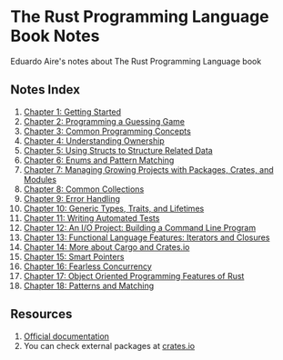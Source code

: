 # The Rust Programming Language Book Notes

Eduardo Aire's notes about The Rust Programming Language book

## Notes Index

1. [Chapter 1: Getting Started](./notes/01-getting-started)
2. [Chapter 2: Programming a Guessing Game](./projects/e_03_guessing_game)
3. [Chapter 3: Common Programming Concepts](./notes/03-common-programming-concepts.md)
4. [Chapter 4: Understanding Ownership](./notes/04-understanding-ownership.md)
5. [Chapter 5: Using Structs to Structure Related Data](./notes/05-using-structs-to-structure-related-data.md)
6. [Chapter 6: Enums and Pattern Matching](./notes/06-enums-and-pattern-matching.md)
7. [Chapter 7: Managing Growing Projects with Packages, Crates, and Modules](./notes/07-managing-growing-projects-with-packages-crates-and-modules.md)
8. [Chapter 8: Common Collections](./notes/08-common-collections.md)
9. [Chapter 9: Error Handling](./notes/09-error-handling.md)
10. [Chapter 10: Generic Types, Traits, and Lifetimes](./notes/10-generic-types-traits-and-lifetimes.md)
11. [Chapter 11: Writing Automated Tests](./notes/11-writing-automated-tests.md)
12. [Chapter 12: An I/O Project: Building a Command Line Program](./projects/e_14_cli_program)
13. [Chapter 13: Functional Language Features: Iterators and Closures](./notes/13-functional-language-features-iterators-and-closures.md)
14. [Chapter 14: More about Cargo and Crates.io](./notes/14-more-about-cargo-and-crates-io.md)
15. [Chapter 15: Smart Pointers](./notes/15-smart-pointers.md)
16. [Chapter 16: Fearless Concurrency](./notes/16-fearless-concurrency.md)
17. [Chapter 17: Object Oriented Programming Features of Rust](./notes/17-object-oriented-programming-features-of-rust.md)
18. [Chapter 18: Patterns and Matching](./notes/18-patterns-and-matching.md)

## Resources

1. [Official documentation](https://www.rust-lang.org/learn)
2. You can check external packages at [crates.io](https://crates.io/)
